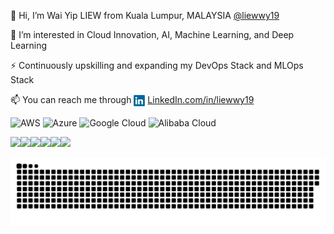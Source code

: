 👋 Hi, I’m Wai Yip LIEW from Kuala Lumpur, MALAYSIA <a href="https://github.com/liewwy19/liewwy19">@liewwy19</a>

👀 I’m interested in Cloud Innovation, AI, Machine Learning, and Deep Learning

⚡ Continuously upskilling and expanding my DevOps Stack and MLOps Stack 

📫 You can reach me through <a href="https://www.linkedin.com/in/liewwy19/" target="_blank"><img src="assets/linkedin-logo-2430.svg" height="18px" align="center" alt="liewwy19" /></a> [LinkedIn.com/in/liewwy19](https://www.linkedin.com/in/liewwy19/)

![AWS](https://img.shields.io/badge/AWS-%23FF9900.svg?style=for-the-badge&logo=amazon-aws&logoColor=white)
![Azure](https://img.shields.io/badge/azure-%230072C6.svg?style=for-the-badge&logo=microsoftazure&logoColor=white)
![Google Cloud](https://img.shields.io/badge/GoogleCloud-%234285F4.svg?style=for-the-badge&logo=google-cloud&logoColor=white)
![Alibaba Cloud](https://img.shields.io/badge/AlibabaCloud-%23FF6701.svg?style=for-the-badge&logo=alibabacloud&logoColor=white)

<a href="https://www.credly.com/badges/f111b0d8-e493-4fa4-9198-faa9b20cf2f2" target="_blank" rel="noopener noreferrer" title="AWS Certified Cloud Practitioner"><img src="https://images.credly.com/size/120x120/images/00634f82-b07f-4bbd-a6bb-53de397fc3a6/image.png" height="120px" /></a><a href="https://www.credly.com/badges/0ea76f79-e1c7-4398-83cf-df26f68ce186" target="_blank" title="Microsoft Certified: Azure Fundamentals
"><img src="https://images.credly.com/size/120x120/images/be8fcaeb-c769-4858-b567-ffaaa73ce8cf/image.png" height="120px" /></a><a href="https://www.credly.com/badges/2db1e056-d9dc-443a-9d42-72d5e1ecc970" target="_blank" title="Microsoft Certified: Azure Data Fundamentals
"><img src="https://images.credly.com/size/120x120/images/70eb1e3f-d4de-4377-a062-b20fb29594ea/azure-data-fundamentals-600x600.png" height="120px" /></a><a href="https://www.credly.com/badges/248d2be9-48d9-45e5-a816-f8f1bbb0191e" target="_blank" title="Microsoft Certified: Azure AI Fundamentals
"><img src="https://images.credly.com/size/120x120/images/4136ced8-75d5-4afb-8677-40b6236e2672/azure-ai-fundamentals-600x600.png" height="120px" /></a><a href="https://www.credential.net/90b949f2-a720-4b00-b6c1-da8ad912124f" target="_blank" title="Google Cloud Certified Cloud Digital Leader"><img src="https://images.credential.net/badge/tiny/qjeluf2q_1667535746188_badge.png" height="120px" /></a><a href="https://edu.alibabacloud.com/certification/aca_businessuser" target="_blank" title="Alibaba Cloud Certified Associate Business User"><img src="https://img.alicdn.com/imgextra/i4/O1CN019FPxjG1RcxZLw9MU6_!!6000000002133-2-tps-668-668.png" height="120px" /></a>

<img src="assets/contributions.svg">

<!---
liewwy19/liewwy19 is a ✨ special ✨ repository because its `README.md` (this file) appears on your GitHub profile.
You can click the Preview link to take a look at your changes.
--->
